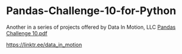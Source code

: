 # Pandas-Challenge-10-for-Python
Another in a series of projects offered by Data In Motion, LLC
[Pandas Challenge 10.pdf](https://github.com/solarlatex/Pandas-Challenge-10-for-Python/files/10531095/Pandas.Challenge.10.pdf)

https://linktr.ee/data_in_motion
